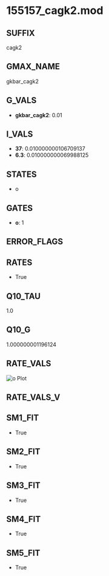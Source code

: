 # 155157_cagk2.mod

## SUFFIX

cagk2

## GMAX_NAME

gkbar_cagk2

## G_VALS

- **gkbar_cagk2**: 0.01

## I_VALS

- **37**: 0.010000000106709137
- **6.3**: 0.010000000069988125

## STATES

- o

## GATES

- **o**: 1

## ERROR_FLAGS


## RATES

- True

## Q10_TAU

1.0

## Q10_G

1.000000001196124

## RATE_VALS

![o Plot](/Users/pbozelos/Dropbox/icg-Chai-Panos/supermodels/output_markdown_files/KCa/155157_cagk2.mod/images/o.png)

## RATE_VALS_V

## SM1_FIT

- True

## SM2_FIT

- True

## SM3_FIT

- True

## SM4_FIT

- True

## SM5_FIT

- True

